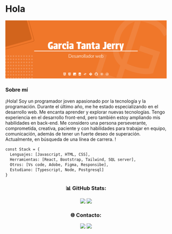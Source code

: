 # Hola
![Panel de Jerry Garcia](https://raw.githubusercontent.com/PandaAsia/Portadas01/refs/heads/main/gj.webp)

### Sobre mí

¡Hola! Soy un programador joven apasionado por la tecnología y la programación. Durante el último año, me he estado especializando en el desarrollo web. Me encanta aprender y explorar nuevas tecnologías. Tengo experiencia en el desarrollo front-end, pero también estoy ampliando mis habilidades en back-end. Me considero una persona perseverante, comprometida, creativa, paciente y con habilidades para trabajar en equipo, comunicación, además de tener un fuerte deseo de superación. Actualmente, en búsqueda de una línea de carrera. !

```
const Stack = {
  Lenguajes: [Javascript, HTML, CSS],
  Herramientas: [React, Bootstrap, Tailwind, SQL server],
  Otros: [Vs code, Adobe, Figma, Responsibe],
  Estudiano: [Typescript, Node, Postgresql]
}
```

<h3 align="center">📊 GitHub Stats: </h3>
<div align="center">
  <img src="https://github-readme-stats.vercel.app/api/top-langs/?username=PandaAsia&theme=highcontrast&hide_border=false&include_all_commits=false&count_private=false&layout=compact">
  <span>   </span>
  <img src="https://github-readme-streak-stats.herokuapp.com/?user=PandaAsia&theme=highcontrast&hide_border=false">
</div>

<h3 align="center">🌐 Contacto: </h3>
<p align="center">
  <a href="https://www.linkedin.com/in/garciatantajerryanthony/" target="_blank"><img src="https://img.shields.io/badge/LinkedIn-%230077B5.svg?logo=linkedin&logoColor=white"></a>
  <a href="https://pandaasia.github.io/Portafolio-ver-2/" target="_blank"><img src="https://visitcount.itsvg.in/api?id=PandaAsia&icon=0&color=0"></a>   
</p>
